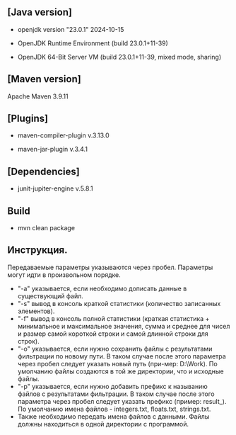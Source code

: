 ## [Java version]

* openjdk version "23.0.1" 2024-10-15

* OpenJDK Runtime Environment (build 23.0.1+11-39)

* OpenJDK 64-Bit Server VM (build 23.0.1+11-39, mixed mode, sharing)

## [Maven version]

Apache Maven 3.9.11

## [Plugins]

* maven-compiler-plugin v.3.13.0

* maven-jar-plugin v.3.4.1

## [Dependencies]

* junit-jupiter-engine v.5.8.1

## Build

* mvn clean package

## Инструкция.

Передаваемые параметры указываются через пробел. Параметры могут идти в произвольном порядке.

*	"-a" указывается, если необходимо дописать данные в существующий файл.
*	"-s" вывод в консоль краткой статистики (количество записанных элементов).
*	"-f" вывод в консоль полной статистики (краткая статистика + минимальное и максимальное значения, сумма и среднее для чисел и размер самой короткой строки и самой длинной строки для строк).
*	"-o" указывается, если нужно сохранить файлы с результатами фильтрации по новому пути. В таком случае после этого параметра через пробел следует указать новый путь (при-мер: D:\Work). По умолчанию файлы создаются в той же директории, что и исходные файлы.
*	"-p" указывается, если нужно добавить префикс к называнию файлов с результатами фильтрации. В таком случае после этого параметра через пробел следует указать префикс (пример: result_). По умолчанию имена файлов - integers.txt, floats.txt, strings.txt.
*	Также необходимо передать имена файлов с данными. Файлы должны находиться в одной директории с программой.
